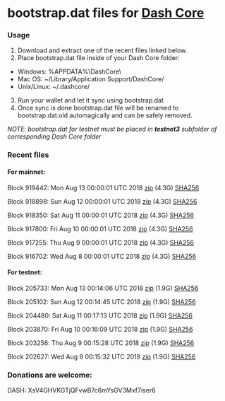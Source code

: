 # bootstrap.dat files for [Dash Core](https://www.dash.org)

### Usage

1. Download and extract one of the recent files linked below.
2. Place bootstrap.dat file inside of your Dash Core folder:
 - Windows: %APPDATA%\DashCore\
 - Mac OS: ~/Library/Application Support/DashCore/
 - Unix/Linux: ~/.dashcore/
3. Run your wallet and let it sync using bootstrap.dat
4. Once sync is done bootstrap.dat file will be renamed to bootstrap.dat.old automagically and can be safely removed.

_NOTE: bootstrap.dat for testnet must be placed in **testnet3** subfolder of corresponding Dash Core folder_

### Recent files

#### For mainnet:

Block 919442: Mon Aug 13 00:00:01 UTC 2018 [zip](https://dash-bootstrap.ams3.digitaloceanspaces.com/mainnet/2018-08-13/bootstrap.dat.zip) (4.3G) [SHA256](https://dash-bootstrap.ams3.digitaloceanspaces.com/mainnet/2018-08-13/sha256.txt)

Block 918898: Sun Aug 12 00:00:01 UTC 2018 [zip](https://dash-bootstrap.ams3.digitaloceanspaces.com/mainnet/2018-08-12/bootstrap.dat.zip) (4.3G) [SHA256](https://dash-bootstrap.ams3.digitaloceanspaces.com/mainnet/2018-08-12/sha256.txt)

Block 918350: Sat Aug 11 00:00:01 UTC 2018 [zip](https://dash-bootstrap.ams3.digitaloceanspaces.com/mainnet/2018-08-11/bootstrap.dat.zip) (4.3G) [SHA256](https://dash-bootstrap.ams3.digitaloceanspaces.com/mainnet/2018-08-11/sha256.txt)

Block 917800: Fri Aug 10 00:00:01 UTC 2018 [zip](https://dash-bootstrap.ams3.digitaloceanspaces.com/mainnet/2018-08-10/bootstrap.dat.zip) (4.3G) [SHA256](https://dash-bootstrap.ams3.digitaloceanspaces.com/mainnet/2018-08-10/sha256.txt)

Block 917255: Thu Aug  9 00:00:01 UTC 2018 [zip](https://dash-bootstrap.ams3.digitaloceanspaces.com/mainnet/2018-08-09/bootstrap.dat.zip) (4.3G) [SHA256](https://dash-bootstrap.ams3.digitaloceanspaces.com/mainnet/2018-08-09/sha256.txt)

Block 916702: Wed Aug  8 00:00:01 UTC 2018 [zip](https://dash-bootstrap.ams3.digitaloceanspaces.com/mainnet/2018-08-08/bootstrap.dat.zip) (4.3G) [SHA256](https://dash-bootstrap.ams3.digitaloceanspaces.com/mainnet/2018-08-08/sha256.txt)


#### For testnet:

Block 205733: Mon Aug 13 00:14:06 UTC 2018 [zip](https://dash-bootstrap.ams3.digitaloceanspaces.com/testnet/2018-08-13/bootstrap.dat.zip) (1.9G) [SHA256](https://dash-bootstrap.ams3.digitaloceanspaces.com/testnet/2018-08-13/sha256.txt)

Block 205102: Sun Aug 12 00:14:45 UTC 2018 [zip](https://dash-bootstrap.ams3.digitaloceanspaces.com/testnet/2018-08-12/bootstrap.dat.zip) (1.9G) [SHA256](https://dash-bootstrap.ams3.digitaloceanspaces.com/testnet/2018-08-12/sha256.txt)

Block 204480: Sat Aug 11 00:17:13 UTC 2018 [zip](https://dash-bootstrap.ams3.digitaloceanspaces.com/testnet/2018-08-11/bootstrap.dat.zip) (1.9G) [SHA256](https://dash-bootstrap.ams3.digitaloceanspaces.com/testnet/2018-08-11/sha256.txt)

Block 203870: Fri Aug 10 00:16:09 UTC 2018 [zip](https://dash-bootstrap.ams3.digitaloceanspaces.com/testnet/2018-08-10/bootstrap.dat.zip) (1.9G) [SHA256](https://dash-bootstrap.ams3.digitaloceanspaces.com/testnet/2018-08-10/sha256.txt)

Block 203256: Thu Aug  9 00:15:28 UTC 2018 [zip](https://dash-bootstrap.ams3.digitaloceanspaces.com/testnet/2018-08-09/bootstrap.dat.zip) (1.9G) [SHA256](https://dash-bootstrap.ams3.digitaloceanspaces.com/testnet/2018-08-09/sha256.txt)

Block 202627: Wed Aug  8 00:15:32 UTC 2018 [zip](https://dash-bootstrap.ams3.digitaloceanspaces.com/testnet/2018-08-08/bootstrap.dat.zip) (1.9G) [SHA256](https://dash-bootstrap.ams3.digitaloceanspaces.com/testnet/2018-08-08/sha256.txt)


### Donations are welcome:

DASH: XsV4GHVKGTjQFvwB7c6mYsGV3Mxf7iser6
